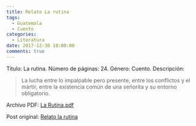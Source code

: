 ```yaml
---
title: Relato La rutina
tags:
  - Guatemala
  - Cuento
categories:
  - Literatura
date: 2017-12-30 18:00:00
comments: true
---
```

Título: La rutina.
Número de páginas: 24.
Género: Cuento.
Descripción: 
> La lucha entre lo impalpable pero presente, entre los conflictos y el mártir, entre la existencia común de una señorita y su entorno obligatorio.

Archivo PDF: [La Rutina.pdf](http://www.estuardolh.ga/theme/pdf/La_rutina.pdf)

Post original: [Relato la rutina](http://www.estuardolh.ga/relato-la-rutina.html)
